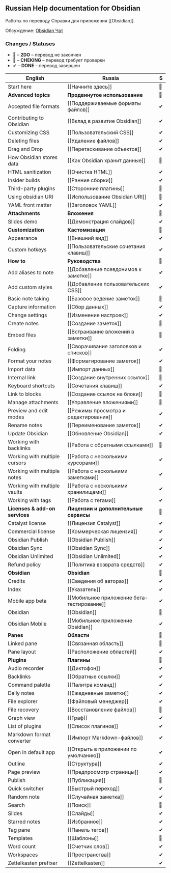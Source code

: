 ## Russian Help documentation for Obsidian

Работы по переводу Справки для приложения [[Obsidian]].

Обсуждение: [Obsidian Чат](https://t.me/obsidian_z)

### Changes / Statuses

* 📍 – **2DO** – перевод не закончен
* 📝 – **CHEKING** – перевод требует проверки
* ✔ – **DONE** – перевод завершен

English                        | Russia                                     | S
------------------------------ | ------------------------------------------ | -
Start here                     | [[Начните здесь]]                          | 📝
**Advanced topics**            | **Продвинутое использование**              | 📁
Accepted file formats          | [[Поддерживаемые форматы файлов]]          | ✔
Contributing to Obsidian       | [[Вклад в развитие Obsidian]]              | ✔
Customizing CSS                | [[Пользовательский CSS]]                   | ✔
Deleting files                 | [[Удаление файлов]]                        | ✔
Drag and Drop                  | [[Перетаскивание объектов]]                | ✔
How Obsidian stores data       | [[Как Obsidian хранит данные]]             | 📝
HTML sanitization              | [[Очистка HTML]]                           | ✔
Insider builds                 | [[Ранние сборки]]                          | ✔
Third-party plugins            | [[Сторонние плагины]]                      | 📝
Using obsidian URI             | [[Использование Obsidian URI]]             | 📝
YAML front matter              | [[Заголовок YAML]]                         | ✔
**Attachments**                | **Вложения**                               | 📁
Slides demo                    | [[Демонстрация слайдов]]                   | ✔
**Customization**              | **Кастомизация**                           | 📁
Appearance                     | [[Внешний вид]]                            | ✔
Custom hotkeys                 | [[Пользовательские сочетания клавиш]]      | ✔
**How to**                     | **Руководства**                            | 📁
Add aliases to note            | [[Добавление псевдонимов к заметке]]       | ✔
Add custom styles              | [[Добавление пользовательских CSS]]        | ✔
Basic note taking              | [[Базовое ведение заметок]]                | 📝
Capture information            | [[Сбор данных]]                            | ✔
Change settings                | [[Изменение настроек]]                     | ✔
Create notes                   | [[Создание заметок]]                       | 📝
Embed files                    | [[Встраивание вложений в заметки]]         | 📝
Folding                        | [[Сворачивание заголовков и списков]]      | ✔
Format your notes              | [[Форматирование заметок]]                 | ✔
Import data                    | [[Импорт данных]]                          | 📝
Internal link                  | [[Создание внутренних ссылок]]             | 📝
Keyboard shortcuts             | [[Сочетания клавиш]]                       | ✔
Link to blocks                 | [[Создание ссылок на блоки]]               | 📝
Manage attachments             | [[Управление вложениями]]                  | 📝
Preview and edit modes         | [[Режимы просмотра и редактирования]]      | ✔
Rename notes                   | [[Переименование заметок]]                 | ✔
Update Obsidian                | [[Обновление Obsidian]]                    | ✔
Working with backlinks         | [[Работа с обратными ссылками]]            | 📝
Working with multiple cursors  | [[Работа с несколькими курсорами]]         | ✔
Working with multiple notes    | [[Работа с несколькими заметками]]         | ✔
Working with multiple vaults   | [[Работа с несколькими хранилищами]]       | ✔
Working with tags              | [[Работа с тегами]]                        | ✔
**Licenses & add-on services** | **Лицензии и дополнительные сервисы**      | 📁
Catalyst license               | [[Лицензия Catalyst]]                      | ✔
Commercial license             | [[Коммерческая лицензия]]                  | ✔
Obsidian Publish               | [[Obsidian Publish]]                       | ✔
Obsidian Sync                  | [[Obsidian Sync]]                          | ✔
Obsidian Unlimited             | [[Obsidian Unlimited]]                     | ✔
Refund policy                  | [[Политика возврата средств]]              | ✔
**Obsidian**                   | **Obsidian**                               | 📁
Credits                        | [[Сведения об авторах]]                    | ✔
Index                          | [[Указатель]]                              | ✔
Mobile app beta                | [[Мобильное приложение бета-тестирование]] | ✔
Obsidian                       | [[Obsidian]]                               | 📝
Obsidian Mobile                | [[Мобильное приложение Obsidian]]          | ✔
**Panes**                      | **Области**                                | 📁
Linked pane                    | [[Связанная область]]                      | 📝
Pane layout                    | [[Расположение областей]]                  | ✔
**Plugins**                    | **Плагины**                                | 📁
Audio recorder                 | [[Диктофон]]                               | ✔
Backlinks                      | [[Обратные ссылки]]                        | ✔
Command palette                | [[Палитра команд]]                         | ✔
Daily notes                    | [[Ежедневные заметки]]                     | ✔
File explorer                  | [[Файловый менеджер]]                      | ✔
File recovery                  | [[Восстановление файлов]]                  | 📝
Graph view                     | [[Граф]]                                   | ✔
List of plugins                | [[Список плагинов]]                        | ✔
Markdown format converter      | [[Импорт Markdown-файлов]]                 | ✔
Open in default app            | [[Открыть в приложении по умолчанию]]      | ✔
Outline                        | [[Структура]]                              | ✔
Page preview                   | [[Предпросмотр страницы]]                  | ✔
Publish                        | [[Публикация]]                             | 📝
Quick switcher                 | [[Быстрый переход]]                        | ✔
Random note                    | [[Случайная заметка]]                      | ✔
Search                         | [[Поиск]]                                  | 📍
Slides                         | [[Слайды]]                                 | ✔
Starred notes                  | [[Избранное]]                              | ✔
Tag pane                       | [[Панель тегов]]                           | ✔
Templates                      | [[Шаблоны]]                                | 📝
Word count                     | [[Счетчик слов]]                           | ✔
Workspaces                     | [[Пространства]]                           | ✔
Zettelkasten prefixer          | [[Zettelkasten]]                           | ✔